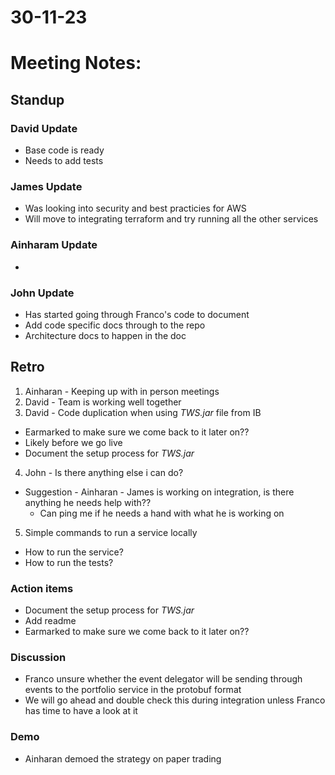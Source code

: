 # 30-11-23
# Meeting Notes:

## Standup
### David Update
- Base code is ready
- Needs to add tests

### James Update
- Was looking into security and best practicies for AWS
- Will move to integrating terraform and try running all the other services

### Ainharam Update
-

### John Update
- Has started going through Franco's code to document
- Add code specific docs through to the repo
- Architecture docs to happen in the doc

## Retro
1. Ainharan - Keeping up with in person meetings
2. David - Team is working well together
3. David - Code duplication when using *TWS.jar* file from IB
- Earmarked to make sure we come back to it later on??
- Likely before we go live
- Document the setup process for *TWS.jar*
4. John - Is there anything else i can do?
- Suggestion - Ainharan - James is working on integration, is there anything he needs help with??
    - Can ping me if he needs a hand with what he is working on
5. Simple commands to run a service locally
* How to run the service?
* How to run the tests?

### Action items
- Document the setup process for *TWS.jar*
- Add readme
- Earmarked to make sure we come back to it later on??

### Discussion
- Franco unsure whether the event delegator will be sending through events to the portfolio service in the protobuf format
- We will go ahead and double check this during integration unless Franco has time to have a look at it

### Demo
- Ainharan demoed the strategy on paper trading
